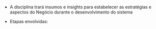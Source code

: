 * A disciplina trará insumos e insights para estabelecer as estratégias e aspectos do Negócio durante o desenvolvimento do sistema

* Etapas envolvidas:


